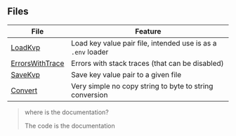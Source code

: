 ## Files

File | Feature
--- | ---
[LoadKvp](./LoadKvp.go) | Load key value pair file, intended use is as a `.env` loader
[ErrorsWithTrace](./ErrorsWithTrace.go) | Errors with stack traces (that can be disabled)
[SaveKvp](./SaveKvp.go) | Save key value pair to a given file
[Convert](./Convert.go) | Very simple no copy string to byte to string conversion



> where is the documentation?
> 
> The code is the documentation
